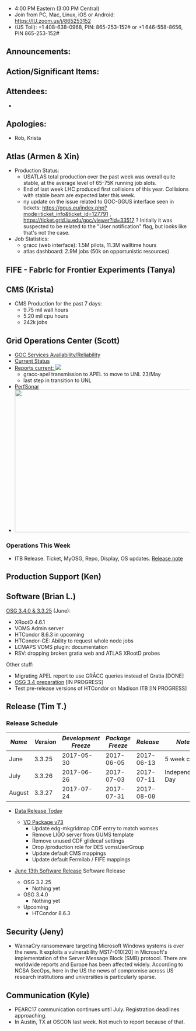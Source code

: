    * 4:00 PM Eastern (3:00 PM Central)
   * Join from PC, Mac, Linux, iOS or Android: https://IU.zoom.us/j/865253152
   * (US Toll): +1 408-638-0968, PIN: 865-253-152# or +1 646-558-8656, PIN 865-253-152#

## Announcements: 

## Action/Significant Items: 
   
## Attendees:
   * 
   
## Apologies:
   * Rob, Krista
   
## Atlas (Armen & Xin)
   * Production Status:
      * USATLAS total production over the past week was overall quite stable, at the average level of 65-75K running job slots.
      * End of last week LHC produced first collisions of this year. Collisions with stable beam are expected later this week.
      * ny update on the issue related to GOC-GGUS interface seen in tickets: https://ggus.eu/index.php?mode=ticket_info&ticket_id=127791 , https://ticket.grid.iu.edu/goc/viewer?id=33517 ? Initially it was suspected to be related to the "User notification" flag, but looks like that's not the case.
   * Job Statistics: 
      * gracc (web interface): 1.5M pilots, 11.3M walltime hours 
      * atlas dashboard: 2.9M jobs (50k on opportunistic resources)

## FIFE - FabrIc for Frontier Experiments (Tanya)

## CMS (Krista)
   * CMS Production for the past 7 days:
      * 9.75 mil wall hours
      * 5.20 mil cpu hours
      * 242k jobs

## Grid Operations Center (Scott)
   * [GOC Services Availability/Reliability](http://tinyurl.com/pre26vw)
   * [Current Status](http://monitor.grid.iu.edu/availability/production.html)
   * <a href="http://reports.grid.iu.edu/reports/">Reports current: <img src="http://steige.grid.iu.edu/steige/status_reports.png"></a>
      * gracc-apel transmission to APEL to move to UNL 23/May
      * last step in transition to UNL
   * [PerfSonar](http://maddash.aglt2.org/maddash-webui/index.cgi?dashboard=OSG\%20Grid\%20Operations\%20Center\%20Test\%20Mesh\%20Config)
   * <img src="http://steige.grid.iu.edu/steige/15May2017.osg-flock.png" width='630' height='390'  /><br>

### Operations This Week
  * ITB Release. Ticket, MyOSG, Repo, Display, OS updates. [Release note](http://osggoc.blogspot.com/2017/05/goc-service-update-tuesday-may-23rd-at.html)
    
## Production Support (Ken)
   
## Software (Brian L.)

[OSG 3.4.0 & 3.3.25](https://jira.opensciencegrid.org/issues/?filter=15254) (June):  

-   XRootD 4.6.1
-   VOMS Admin server
-   HTCondor 8.6.3 in upcoming
-   HTCondor-CE: Ability to request whole node jobs
-   LCMAPS VOMS plugin: documentation
-   RSV: dropping broken gratia web and ATLAS XRootD probes

Other stuff:  

-   Migrating APEL report to use GR&Aring;CC queries instead of Gratia [DONE]
-   [OSG 3.4 preparation](https://jira.opensciencegrid.org/browse/SOFTWARE-2329) [IN PROGRESS]
-   Test pre-release versions of HTCondor on Madison ITB [IN PROGRESS]

## Release (Tim T.)
### Release Schedule
| *Name* | *Version* | *Development Freeze* | *Package Freeze* | *Release* | *Notes* |
| ------ | --------- | -------------------- | ---------------- | --------- | ------- |
| June | 3.3.25 | 2017-05-30 | 2017-06-05 | 2017-06-13 | 5 week cycle |
| July | 3.3.26 | 2017-06-26 | 2017-07-03 | 2017-07-11 | Independence Day |
| August | 3.3.27 | 2017-07-24  | 2017-07-31 | 2017-08-08 | |

   * [Data Release Today](https://twiki.opensciencegrid.org/bin/view/Documentation/Release3/Release33242)
      * [VO Package v73](https://github.com/opensciencegrid/osg-vo-config/releases/tag/release-73)
         - Update edg-mkgridmap CDF entry to match vomses
         - Remove LIGO server from GUMS template
         - Remove unused CDF glidecaf settings
         - Drop /production role for DES vomsUserGroup
         - Update default CMS mappings
         - Update default Fermilab / FIFE mappings

   * [June 13th Software Release](https://jira.opensciencegrid.org/issues/?jql=project%20%3D%20SOFTWARE%20AND%20labels%20in%20(3.3.25%2C%203.4.0)%20ORDER%20BY%20status%20ASC%2C%20priority%20DESC%2C%20assignee%20ASC) Software Release
      * OSG 3.2.25
         * Nothing yet
      * OSG 3.4.0
         * Nothing yet
      * Upcoming
         * HTCondor 8.6.3
## Security (Jeny)
   * WannaCry ransomeware targeting Microsoft Windows systems is over the news. It exploits a vulnerability MS17-010[20] in Microsoft's implementation of the Server Message Block (SMB) protocol. There are worldwide reports and Europe has been affected widely. According to NCSA SecOps, here in the US the news of compromise across US research institutions and universities is particularly sparse.

## Communication (Kyle)
   * PEARC17 communication continues until July. Registration deadlines approaching.
   * In Austin, TX at OSCON last week. Not much to report because of that.
